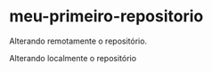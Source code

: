 # meu-primeiro-repositorio

Alterando remotamente o repositório.

Alterando localmente o repositório